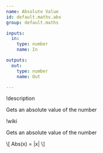 ```yaml
---
name: Absolute Value
id: default.maths.abs
group: default.maths

inputs:
  in:
    type: number
    name: In

outputs:
  out:
    type: number
    name: Out

---
```


!description

Gets an absolute value of the number

!wiki

Gets an absolute value of the number

\\[ Abs(x) = |x| \\]
